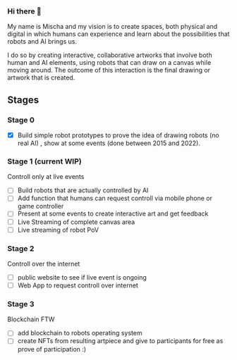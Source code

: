 ### Hi there 👋

My name is Mischa and my vision is to create spaces, both physical and digital in which humans can experience and learn about the possibilities that robots and AI brings us.

I do so by creating interactive, collaborative artworks that involve both human and AI elements, using robots that can draw on a canvas while moving around. The outcome of this interaction is the final drawing or artwork that is created.

## Stages

### Stage 0

- [x] Build simple robot prototypes to prove the idea of drawing robots (no real AI) , show at some events (done between 2015 and 2022).

### Stage 1 (current WIP)

Controll only at live events

- [ ] Build robots that are actually controlled by AI
- [ ] Add function that humans can request controll via mobile phone or game controller
- [ ] Present at some events to create interactive art and get feedback
- [ ] Live Streaming of complete canvas area
- [ ] Live streaming of robot PoV

### Stage 2

Controll over the internet

- [ ] public website to see if live event is ongoing
- [ ] Web App to request controll over internet

### Stage 3

Blockchain FTW

- [ ] add blockchain to robots operating system
- [ ] create NFTs from resulting artpiece and give to participants for free as prove of participation :)
